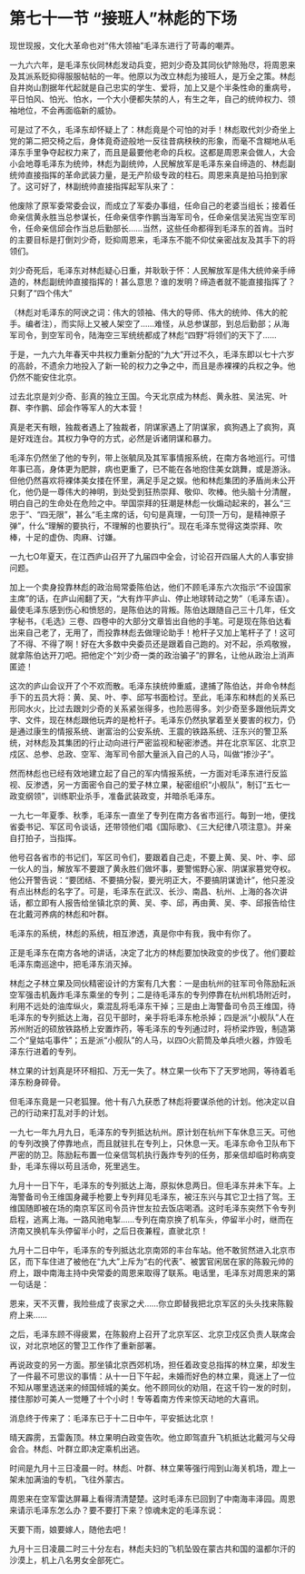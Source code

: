 # 第七十一节 “接班人”林彪的下场

现世现报，文化大革命也对“伟大领袖”毛泽东进行了苛毒的嘲弄。

一九六六年，是毛泽东伙同林彪发动兵变，把刘少奇及其同伙铲除殆尽，将周恩来及其派系贬抑得服服帖帖的一年。他原以为改立林彪为接班人，是万全之策。林彪自井岗山割据年代起就是自己忠实的学生、爱将，加上又是个半条性命的重病号，平日怕风、怕光、怕水，一个大小便都失禁的人，有生之年，自己的统帅权力、领袖地位，不会再面临新的威协。

可是过了不久，毛泽东却怀疑上了：林彪竟是个可怕的对手！林彪取代刘少奇坐上党的第二把交椅之后，身体竟奇迹般地一反往昔病秧秧的形象，而毫不含糊地从毛泽东手里争夺起权力来了，而且是最要他老命的兵权。这都是周恩来会做人，大会小会地尊毛泽东为统帅，林彪为副统帅，人民解放军是毛泽东亲自缔造的、林彪副统帅直接指挥的革命武装力量，是无产阶级专政的柱石。周恩来真是拍马拍到家了。这可好了，林副统帅直接指挥起军队来了：

他废除了原军委常委会议，而成立了军委办事组，任命自己的老婆当组长；接着任命亲信黄永胜当总参谋长，任命亲信李作鹏当海军司令，任命亲信吴法宪当空军司令，任命亲信邱会作当总后勤部长……当然，这些任命都得到毛泽东的首肯。当时的主要目标是打倒刘少奇，贬抑周恩来，毛泽东不能不仰仗亲密战友及其手下的将领们。

刘少奇死后，毛泽东对林彪疑心日重，并耿耿于怀：人民解放军是伟大统帅亲手缔造的，林彪副统帅直接指挥的！甚么意思？谁的发明？缔造者就不能直接指挥了？只剩了“四个伟大”

（林彪对毛泽东的阿谀之词：伟大的领袖、伟大的导师、伟大的统帅、伟大的舵手。编者注），而实际上又被人架空了……难怪，从总参谋部，到总后勤部；从海军司令，到空军司令，陆海空三军统统都成了林彪“四野”将领们的天下了……

于是，一九六九年春天中共权力重新分配的“九大”开过不久，毛泽东即以七十六岁的高龄，不遗余力地投入了新一轮的权力之争之中，而且是赤裸裸的兵权之争。他仍然不能安住北京。

过去北京是刘少奇、彭真的独立王国。今天北京成为林彪、黄永胜、吴法宪、叶群、李作鹏、邱会作等军人的大本营！

真是老天有眼，独裁者遇上了独裁者，阴谋家遇上了阴谋家，疯狗遇上了疯狗，真是好戏连台。其权力争夺的方式，必然是诉诸阴谋和暴力。

毛泽东仍然坐了他的专列，带上张毓凤及其军事情报系统，在南方各地巡行。可惜年事已高，身体更为肥胖，病也更重了，已不能在各地抱住美女跳舞，或是游泳。但他仍然喜欢将裸体美女搂在怀里，满足手足之娱。他和林彪集团的矛盾尚未公开化，他仍是一尊伟大的神明，到处受到狂热崇拜、敬仰、吹棒。他头脑十分清醒，明白自己的生命处在危险之中。举国崇拜的狂潮是林彪一伙煽动起来的，甚么“三忠于”、“四无限”，甚么“毛主席的话，句句是真理，一句顶一万句，是精神原子弹”，什么“理解的要执行，不理解的也要执行”。现在毛泽东觉得这类崇拜、吹棒，十足的虚伪、肉麻、讨嫌。

一九七O年夏天，在江西庐山召开了九届四中全会，讨论召开四届人大的人事安排问题。

加上一个卖身投靠林彪的政治局常委陈伯达，他们不顾毛泽东六次指示“不设国家主席”的话，在庐山闹翻了天，“大有炸平庐山、停止地球转动之势”（毛泽东语）。最使毛泽东感到伤心和愤怒的，是陈伯达的背叛。陈伯达跟随自己三十几年，任文字秘书，《毛选》三卷、四卷中的大部分文章皆出自他的手笔。可是现在陈伯达看出来自己老了，无用了，而投靠林彪去做理论助手！枪杆子又加上笔杆子了！这可了不得、不得了啊！好在大多数中央委员还是跟着自己跑的。对不起，杀鸡敬猴，就拿陈伯达开刀吧。把他定个“刘少奇一类的政治骗子”的罪名，让他从政治上消声匿迹！

这次的庐山会议开了个不欢而散。毛泽东挟统帅重威，逮捕了陈伯达，并命令林彪手下的五员大将：黄、吴、叶、李、邱写书面检讨。至此，毛泽东和林彪的关系已形同水火，比过去跟刘少奇的关系紧张得多，也险恶得多。刘少奇至多跟他玩弄文字、文件，现在林彪跟他玩弄的是枪杆子。毛泽东仍然执掌着至关要害的权力，仍是通过康生的情报系统、谢富治的公安系统、王震的铁路系统、汪东兴的警卫系统，对林彪及其集团的行止动向进行严密监视和秘密渗透。并在北京军区、北京卫戍区、总参、总政、空军、海军司令部大量派入自己的人马，叫做“掺沙子”。

然而林彪也已经有效地建立起了自己的军内情报系统，一方面对毛泽东进行反监视、反渗透，另一方面密令自己的爱子林立果，秘密组织“小舰队”，制订“五七一政变纲领”，训练职业杀手，准备武装政变，并暗杀毛泽东。

一九七一年夏季、秋季，毛泽东一直坐了专列在南方各省市巡行。每到一地，便找省委书记、军区司令谈话，还带领他们唱《国际歌》、《三大纪律八项注意》。并亲自打拍子，当指挥。

他号召各省市的书记们，军区司令们，要跟着自己走，不要上黄、吴、叶、李、邱一伙人的当，解放军不要跟了黄永胜们做坏事，要警惕野心家、阴谋家篡党夺权。他公开警告说：“要团结、不要搞分裂，要光明正大，不要搞阴谋诡计”，他只差没有点出林彪的名字了。可是，毛泽东在武汉、长沙、南昌、杭州、上海的各次讲话，都立即有人报告给坐镇北京的黄、吴、李、邱，再由黄、吴、李、邱报告给住在北戴河养病的林彪和叶群。

毛泽东的系统，林彪的系统，相互渗透，真是你中有我，我中有你了。

正是毛泽东在南方各地的讲话，决定了北方的林彪要加快政变的步伐了。他们要趁毛泽东南巡途中，把毛泽东消灭掉。

林彪之子林立果及同伙精密设计的方案有几大套：一是由杭州的驻军司令陈励耘派空军强击机轰炸毛泽东乘坐的专列；二是待毛泽东的专列停靠在杭州机场附近时，利用不远处的油库纵火，乘混乱将毛泽东干掉；三是由上海警备司令员王维国，待毛泽东的专列抵达上海，召见干部时，亲手将毛泽东枪杀掉；四是派“小舰队”人在苏州附近的硕放铁路桥上安置炸药，等毛泽东的专列通过时，将桥梁炸毁，制造第二个“皇姑屯事件”；五是派“小舰队”的人马，以四O火箭筒及单兵喷火器，炸毁毛泽东行进着的专列。

林立果的计划真是环环相扣、万无一失了。林立果一伙布下了天罗地网，等待着毛泽东粉身碎骨。

但毛泽东竟是一只老狐狸。他十有八九获悉了林彪将要谋杀他的计划。他决定以自己的行动来打乱对手的计划。

一九七一年九月九日，毛泽东的专列抵达杭州。原计划在杭州下车休息三天。可他的专列改换了停靠地点，而且就驻扎在专列上，只休息一天。毛泽东命令卫队布下严密的防卫。陈励耘布置一位亲信驾机执行轰炸专列的任务，那亲信却临时称病变卦，毛泽东得以苟且活命，死里逃生。

九月十一日下午，毛泽东的专列抵达上海，原拟休息两日。但毛泽东并未下车。上海警备司令王维国身藏手枪要上专列拜见毛泽东，被汪东兴与其它卫士挡了驾。王维国随即被在场的南京军区司令员许世友拉去饭店喝酒。这时毛泽东突然下令专列启程，逃离上海。一路风驰电掣……专列在南京换了机车头，停留半小时，继而在济南又换机车头停留半小时，之后日夜兼程，直驶北京！

九月十二日中午，毛泽东的专列抵达北京南郊的丰台车站。他不敢贸然进入北京市区，而下车住进了被他在“九大”上斥为“右的代表”、被罢官闲居在家的陈毅元帅的府上，跟中南海主持中央常委的周恩来取得了联系。电话里，毛泽东对周恩来的第一句话是：

恩来，天不灭曹，我险些成了丧家之犬……你立即替我把北京军区的头头找来陈毅府上来……

之后，毛泽东顾不得疲累，在陈毅府上召开了北京军区、北京卫戍区负责人联席会议，对北京地区的警卫工作作了重新部署。

再说政变的另一方面。那坐镇北京西郊机场，担任着政变总指挥的林立果，却发生了一件最不可思议的事情：从十一日下午起，未婚而好色的林立果，竟迷上了一位不知从哪里选送来的倾国倾城的美女。他不顾同伙的劝阻，在这千钧一发的时刻，搂住那妙可美人一觉睡了十个小时！专等着南方传来惊天动地的大喜讯。

消息终于传来了：毛泽东已于十二日中午，平安抵达北京！

晴天霹雳，五雷轰顶。林立果明白政变告吹。他立即驾直升飞机抵达北戴河与父母会合。林彪、叶群立即决定乘机出逃。

时间是九月十三日凌晨一时。林彪、叶群、林立果等强行闯到山海关机场，蹬上一架未加满油的专机，飞往外蒙古。

周恩来在空军雷达屏幕上看得清清楚楚。这时毛泽东已回到了中南海丰泽园。周恩来请示毛泽东怎么办？要不要打下来？惊魂未定的毛泽东说：

天要下雨，娘要嫁人，随他去吧！

九月十三日凌晨二时三十分左右，林彪夫妇的飞机坠毁在蒙古共和国的温都尔汗的沙漠上，机上八名男女全部死亡。
